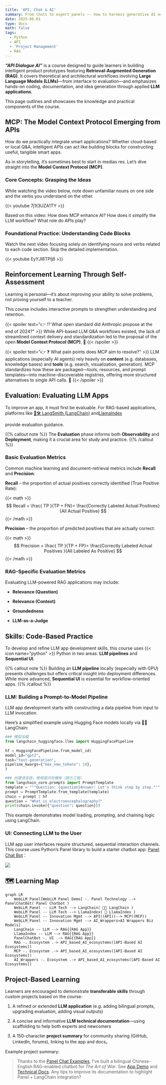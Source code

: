 ```yaml
---
title: 'API, Chat & AI'
summary: From chats to expert panels —- how to harness generative AI ecosystems to create valuable intelligent product prototypes?
date: 2025-06-01
type: docs
math: false
tags:
  - Python
  - API
  - 'Project Management'
  - RAG
---
```


_**“API Dialogue AI”**_ is a course designed to guide learners in building intelligent product prototypes featuring **Retrieval-Augmented Generation (RAG)**. It covers theoretical and architectural workflows involving **Large Language Models (LLMs)**—from interface to evaluation—and emphasizes hands-on coding, documentation, and idea generation through applied **LLM applications**.

<!--more-->

This page outlines and showcases the knowledge and practical components of the course.

## MCP: The Model Context Protocol Emerging from APIs

How do we practically integrate smart applications? Whether cloud-based or local Q&A, intelligent APIs can act like building blocks for constructing useful, tangible smart apps.

As in storytelling, it’s sometimes best to start in medias res. Let’s dive straight into the **Model Context Protocol (MCP)**.

### Core Concepts: Grasping the Ideas

While watching the video below, note down unfamiliar nouns on one side and the verbs you understand on the other.

{{< youtube 7j1t3UZA1TY >}}

Based on this video: How does MCP enhance AI? How does it simplify the LLM workflow? What role do APIs play?

### Foundational Practice: Understanding Code Blocks

Watch the next video focusing solely on identifying nouns and verbs related to each code section. Skip the detailed implementation.

{{< youtube EyYJI8TPIj8 >}}

## Reinforcement Learning Through Self-Assessment

Learning is personal—it’s about improving your ability to solve problems, not proving yourself to a teacher.

This course includes interactive prompts to strengthen understanding and retention.

{{< spoiler text="👉 ⁉ What open standard did Anthropic propose at the end of 2024?" >}} While API-based LLM Q&A workflows existed, the lack of streamlined context delivery and standardization led to the proposal of the open **Model Context Protocol (MCP)**. 🎉 {{< /spoiler >}}

{{< spoiler text="👉 ❓ What pain points does MCP aim to resolve?" >}} LLM applications (especially AI agents) rely heavily on **content** (e.g. databases, knowledge bases) and **tools** (e.g. search, visualization, generation). MCP standardizes how these are packaged—tools, resources, and prompt templates—into machine-discoverable registries, offering more structured alternatives to single API calls. 🎉 {{< /spoiler >}}

## Evaluation: Evaluating LLM Apps

To improve an app, it must first be evaluable. For RAG-based applications, platforms like [🦜️🛠️ LangSmith (LangChain)](https://docs.smith.langchain.com/evaluation/tutorials/rag) and[LlamaIndex](https://docs.llamaindex.ai/en/stable/module_guides/evaluating/)

provide evaluation guidance.

{{% callout note %}} The **Evaluation** phase informs both **Observability** and **Deployment**, making it a crucial area for study and practice. {{% /callout %}}

### Basic Evaluation Metrics

Common machine learning and document-retrieval metrics include **Recall** and **Precision**:

**Recall** – the proportion of actual positives correctly identified (True Positive Rate):

{{< math >}} $$ Recall = \frac{ TP }{TP + FN}= \frac{Correctly Labeled Actual Positives}{All Actual Positive} $$ {{< /math >}}

**Precision** – the proportion of predicted positives that are actually correct:

{{< math >}} $$ Precision = \frac{ TP }{TP + FP}= \frac{Correctly Labeled Actual Positives }{All Labeled As Positive} $$ {{< /math >}}

### RAG-Specific Evaluation Metrics

Evaluating LLM-powered RAG applications may include:

- **Relevance (Question)**
    
- **Relevance (Context)**
    
- **Groundedness**
    
- **LLM-as-a-Judge**
    

## Skills: Code-Based Practice

To develop and refine LLM app development skills, this course uses {{< icon name="python" >}} Python in two areas: **LLM pipelines** and **Sequential UI**.

{{% callout note %}} Building an **LLM pipeline** locally (especially with GPU) presents challenges but offers critical insight into deployment differences. While more advanced, **Sequential UI** is essential for workflow-oriented apps. {{% /callout %}}

### LLM: Building a Prompt-to-Model Pipeline

LLM app development starts with constructing a data pipeline from input to LLM invocation.

Here’s a simplified example using Hugging Face models locally via 🦜️🔗 LangChain:

```python
### 模型加载
from langchain_huggingface.llms import HuggingFacePipeline  
  
hf = HuggingFacePipeline.from_model_id(  
model_id="gpt2",  
task="text-generation",  
pipeline_kwargs={"max_new_tokens": 10},  
)

### 创建语言链，使用提问句模板（提示工程）
from langchain_core.prompts import PromptTemplate
template = """Question: {question}Answer: Let's think step by step."""
prompt = PromptTemplate.from_template(template)
chain = prompt | hf
question = "What is electroencephalography?"
print(chain.invoke({"question": question}))
```

This example demonstrates model loading, prompting, and chaining logic using LangChain.

### UI: Connecting LLM to the User

LLM app user interfaces require structured, sequential interaction channels. This course uses Python’s Panel library to build a starter chatbot app: [Panel Chat Bot](https://github.com/holoviz-topics/panel-chat-examples)：

![](./featured3.jpg)

##  🗺 Learning Map

```mermaid
graph LR
    WebLLM_Panel[WebLLM Panel Demo] -. Panel Technology .-> PanelChatBot( Panel Chatbot )
    WebLLM_Panel -- LLM Tech --> LangChain( 🦜🔗 LangChain )
    WebLLM_Panel -- LLM Tech --> LlamaIndex( 🦙 LlamaIndex )
    WebLLM_Panel -- Innovation Mgmt --> API((API))--> MCP((MCP))
    WebLLM_Panel -- Innovation Mgmt --> AI_Wrappers>AI Wrappers Biz Models]
    LangChain -- LLM --> RAG{{RAG App}}
    LlamaIndex -- LLM --> RAG{{RAG App}}
    PanelChatBot -. UI .-> RAG{{RAG App}}
    RAG -. Ecosystem .-> API_based_AI_ecosystems([API-Based AI Ecosystems])
    MCP -. Ecosystem .-> API_based_AI_ecosystems([API-Based AI Ecosystems])
    AI_Wrappers -. Ecosystem .-> API_based_AI_ecosystems([API-Based AI Ecosystems])
```


## Project-Based Learning

Learners are encouraged to demonstrate **transferable skills** through custom projects based on the course:

1. A refined or extended **LLM application** (e.g. adding bilingual prompts, upgrading evaluation, adding visual outputs)
    
2. A concise and informative **LLM technical documentation**—using scaffolding to help both experts and newcomers
    
3. A 150-character **project summary** for community sharing (GitHub, LinkedIn, forums), linking to the app and docs。

Example project summary:

> Thanks to the [Panel Chat Examples](https://holoviz-topics.github.io/panel-chat-examples/), I’ve built a bilingual Chinese-English RAG-enabled chatbot for _The Art of War_. See [App Demo](#AppDemo) and [Technical Docs](#TechnicalDocs). Any tips to improve its documentation to highlight Panel + LangChain integration?

